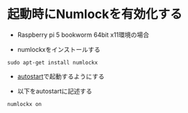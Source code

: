 # 起動時にNumlockを有効化する

* Raspberry pi 5 bookworm 64bit x11環境の場合


* numlockxをインストールする
```
sudo apt-get install numlockx
```

* [autostart](../autostart/readme.md)で起動するようにする

* 以下をautostartに記述する

```
numlockx on
```